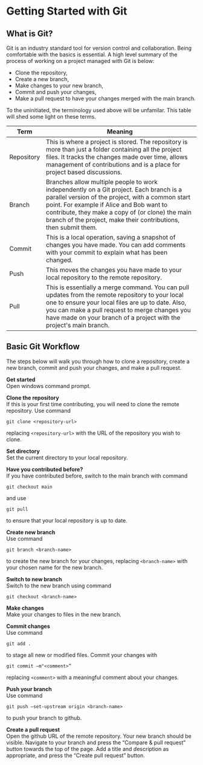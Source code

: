 # Getting Started with Git

## What is Git?
Git is an industry standard tool for version control and collaboration. Being comfortable with the basics is essential. A high level summary of the process of working on a project managed with Git is below:

* Clone the repository,
* Create a new branch,
* Make changes to your new branch,
* Commit and push your changes,
* Make a pull request to have your changes merged with the main branch.

To the uninitiated, the terminology used above will be unfamilar. This table will shed some light on these terms.

|Term|Meaning|
|---|---|
|Repository|This is where a project is stored. The repository is more than just a folder containing all the project files. It tracks the changes made over time, allows management of contributions and is a place for project based discussions.|
|Branch|Branches allow multiple people to work independently on a Git project. Each branch is a parallel version of the project, with a common start point. For example if Alice and Bob want to contribute, they make a copy of (or clone) the main branch of the project, make their contributions, then submit them.|
|Commit|This is a local operation, saving a snapshot of changes you have made. You can add comments with your commit to explain what has been changed.| 
|Push|This moves the changes you have made to your local repository to the remote repository.|
|Pull|This is essentially a merge command. You can pull updates from the remote repository to your local one to ensure your local files are up to date. Also, you can make a pull request to merge changes you have made on your branch of a project with the project's main branch.|

## Basic Git Workflow

The steps below will walk you through how to clone a repository, create a new branch, commit and push your changes, and make a pull request.

__Get started__\
Open windows command prompt.

__Clone the repository__\
If this is your first time contributing, you will need to clone the remote repository. Use command 
```console 
git clone <repository-url>
```
replacing ```<repository-url>``` with the URL of the repository you wish to clone.

__Set directory__\
Set the current directory to your local repository.

__Have you contributed before?__\
If you have contributed before, switch to the main branch with command 
```console
git checkout main
```
and use 
```
git pull
```
to ensure that your local repository is up to date.

__Create new branch__\
Use command 
```
git branch <branch-name>
```
to create the new branch for your changes, replacing ```<branch-name>``` with your chosen name for the new branch.

__Switch to new branch__\
Switch to the new branch using command 
```
git checkout <branch-name>
```

__Make changes__\
Make your changes to files in the new branch.

__Commit changes__\
Use command 
```
git add .
```
to stage all new or modified files. Commit your changes with 
```
git commit –m"<comment>”
```
replacing ```<comment>``` with a meaningful comment about your changes.

__Push your branch__\
Use command 
```
git push –set-upstream origin <branch-name>
```
to push your branch to github.

__Create a pull request__\
Open the github URL of the remote repository. Your new branch should be visible. Navigate to your branch and press the “Compare & pull request” button towards the top of the page. Add a title and description as appropriate, and press the “Create pull request” button.

<!---If there are no conflicts, it will be possible to review the pull request and merge the new branch with the main branch. If there are conflicts, then it could be that two people have made changes to the same line of a file, or one person has edited a file, and another person has deleted it. If there are conflicts present, github will make it obvious that this is the case.

Consider the scenario where the repository contains a file named data.txt. You edit the first line of data.txt as part of the changes you are making to your branch. Meanwhile, someone else makes changes to the first line of data.txt in their branch, submits their pull request and has it merged with the main branch before you finish your changes. When you make the pull request for your changes, github will flag up that there are conflicts that must be resolved. You can still make the pull request, and resolve the conflicts afterwards.

Conflicts arising from competing changes can be resolved on github. When viewing a pull request with conflicts, there is a “resolve conflicts” button. Clicking this button will bring up an editor, comparing the two changes. There are markers <<<<<<, >>>>>>, and ====== separating the two changes. Resolve the conflict as appropriate, making sure the markers are deleted (including the branch names), and press the “mark as resolved” button. If there are other conflicts to resolve, use the next/previous buttons to navigate through them until they are all resolved.
-->

